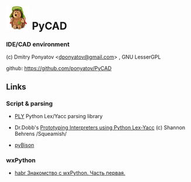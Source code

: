 # ![logo](logo.png) PyCAD
### IDE/CAD environment

(c) Dmitry Ponyatov <<dponyatov@gmail.com>> , GNU LesserGPL

github: https://github.com/ponyatov/PyCAD

## Links

### Script & parsing

* [PLY](http://www.dabeaz.com/ply) Python Lex/Yacc parsing library
* Dr.Dobb's [Prototyping Interpreters using Python Lex-Yacc](http://www.drdobbs.com/web-development/prototyping-interpreters-using-python-le/184405580) (c) Shannon Behrens /Squeamish/

* [pyBison](http://freenet.mcnabhosting.com/python/pybison/)

### wxPython
* [habr Знакомство с wxPython. Часть первая.](https://habrahabr.ru/post/137369)

